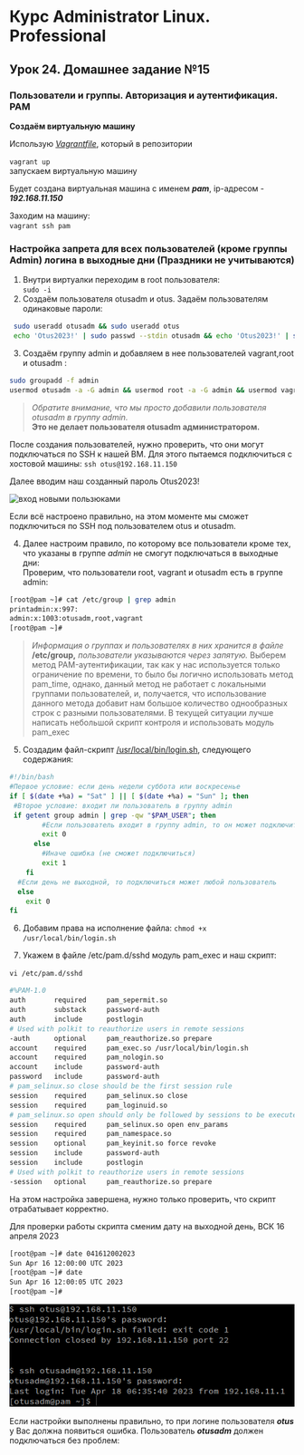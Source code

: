 # Курс Administrator Linux. Professional

## Урок 24. Домашнее задание №15

### Пользователи и группы. Авторизация и аутентификация. PAM  
  
**Создаём виртуальную машину**  
  
Использую _[Vagrantfile](Vagrantfile)_, который в репозитории  
  
```vagrant up```  
запускаем виртуальную машину  
  
Будет создана виртуальная машина с именем **_pam_**, ip-адресом - **_192.168.11.150_**

Заходим на машину:  
```vagrant ssh pam```
  
### Настройка запрета для всех пользователей (кроме группы Admin) логина в выходные дни (Праздники не учитываются)

1. Внутри виртуалки переходим в root пользователя:  
```sudo -i```  
2. Создаём пользователя otusadm и otus. Задаём пользователям одинаковые пароли:  

```bash
 sudo useradd otusadm && sudo useradd otus    
 echo 'Otus2023!' | sudo passwd --stdin otusadm && echo 'Otus2023!' | sudo passwd --stdin otus
```

3. Создаём группу admin и добавляем в нее пользователей vagrant,root и otusadm :  

```bash
sudo groupadd -f admin  
usermod otusadm -a -G admin && usermod root -a -G admin && usermod vagrant -a -G admin
```

>_Обратите внимание, что мы просто добавили пользователя otusadm в группу admin._  
>**Это не делает пользователя otusadm администратором.**  

После создания пользователей, нужно проверить, что они могут подключаться по SSH к нашей ВМ. Для этого пытаемся подключиться с хостовой машины:
```ssh otus@192.168.11.150```  

Далее вводим наш созданный пароль Otus2023!

![вход новыми пользюками](./img/Screenshot_1.PNG)

Если всё настроено правильно, на этом моменте мы сможет подключиться по SSH под пользователем otus и otusadm.  

4. Далее настроим правило, по которому все пользователи кроме тех, что указаны в группе _admin_ не смогут подключаться в выходные дни:  
Проверим, что пользователи root, vagrant и otusadm есть в группе admin:  

```bash
[root@pam ~]# cat /etc/group | grep admin 
printadmin:x:997:
admin:x:1003:otusadm,root,vagrant
[root@pam ~]#
```
>_Информация о группах и пользователях в них хранится в файле_ **/etc/group,** _пользователи указываются через запятую._
Выберем метод PAM-аутентификации, так как у нас используется только ограничение по времени, то было бы логично использовать метод pam_time, однако, данный метод не работает с локальными группами пользователей, и, получается, что использование данного метода добавит нам большое количество однообразных строк с разными пользователями. В текущей ситуации лучше написать небольшой скрипт контроля и использовать модуль pam_exec

5. Создадим файл-скрипт [/usr/local/bin/login.sh](login.sh), следующего содержания:  

```bash
#!/bin/bash
#Первое условие: если день недели суббота или воскресенье
if [ $(date +%a) = "Sat" ] || [ $(date +%a) = "Sun" ]; then
 #Второе условие: входит ли пользователь в группу admin
 if getent group admin | grep -qw "$PAM_USER"; then
        #Если пользователь входит в группу admin, то он может подключиться
        exit 0
      else
        #Иначе ошибка (не сможет подключиться)
        exit 1
    fi
  #Если день не выходной, то подключиться может любой пользователь
  else
    exit 0
fi
```

6. Добавим права на исполнение файла: ```chmod +x /usr/local/bin/login.sh```

7. Укажем в файле /etc/pam.d/sshd модуль pam_exec и наш скрипт:

```vi /etc/pam.d/sshd```

```bash
#%PAM-1.0
auth       required     pam_sepermit.so
auth       substack     password-auth
auth       include      postlogin
# Used with polkit to reauthorize users in remote sessions
-auth      optional     pam_reauthorize.so prepare
account    required     pam_exec.so /usr/local/bin/login.sh
account    required     pam_nologin.so
account    include      password-auth
password   include      password-auth
# pam_selinux.so close should be the first session rule
session    required     pam_selinux.so close
session    required     pam_loginuid.so
# pam_selinux.so open should only be followed by sessions to be executed in the user context
session    required     pam_selinux.so open env_params
session    required     pam_namespace.so
session    optional     pam_keyinit.so force revoke
session    include      password-auth
session    include      postlogin
# Used with polkit to reauthorize users in remote sessions
-session   optional     pam_reauthorize.so prepare

```

На этом настройка завершена, нужно только проверить, что скрипт отрабатывает корректно.  

Для проверки работы скрипта сменим дату на выходной день, ВСК 16 апреля 2023
```bash
[root@pam ~]# date 041612002023
Sun Apr 16 12:00:00 UTC 2023
[root@pam ~]# date
Sun Apr 16 12:00:05 UTC 2023
[root@pam ~]#
```

![вход в выходные](./img/Screenshot_2.PNG)

Если настройки выполнены правильно, то при логине пользователя **_otus_** у Вас должна появиться ошибка. Пользователь **_otusadm_** должен подключаться без проблем: